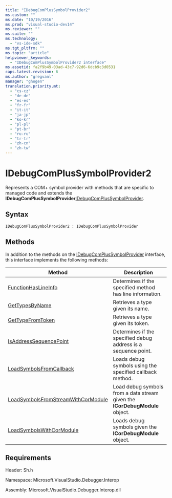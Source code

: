 ```yaml
---
title: "IDebugComPlusSymbolProvider2"
ms.custom: ""
ms.date: "10/19/2016"
ms.prod: "visual-studio-dev14"
ms.reviewer: ""
ms.suite: ""
ms.technology: 
  - "vs-ide-sdk"
ms.tgt_pltfrm: ""
ms.topic: "article"
helpviewer_keywords: 
  - "IDebugComPlusSymbolProvider2 interface"
ms.assetid: fa2f9b49-03ad-43c7-92d6-6dcb9c3d0531
caps.latest.revision: 6
ms.author: "gregvanl"
manager: "ghogen"
translation.priority.mt: 
  - "cs-cz"
  - "de-de"
  - "es-es"
  - "fr-fr"
  - "it-it"
  - "ja-jp"
  - "ko-kr"
  - "pl-pl"
  - "pt-br"
  - "ru-ru"
  - "tr-tr"
  - "zh-cn"
  - "zh-tw"
---
```

# IDebugComPlusSymbolProvider2
Represents a COM+ symbol provider with methods that are specific to managed code and extends the **IDebugComPlusSymbolProvider**[IDebugComPlusSymbolProvider](../extensibility-debugger-reference/idebugcomplussymbolprovider.md).  
  
## Syntax  
  
```  
IDebugComPlusSymbolProvider2 : IDebugComPlusSymbolProvider  
```  
  
## Methods  
 In addition to the methods on the [IDebugComPlusSymbolProvider](../extensibility-debugger-reference/idebugcomplussymbolprovider.md) interface, this interface implements the following methods:  
  
|Method|Description|  
|------------|-----------------|  
|[FunctionHasLineInfo](../extensibility-debugger-reference/idebugcomplussymbolprovider2--functionhaslineinfo.md)|Determines if the specified method has line information.|  
|[GetTypesByName](../extensibility-debugger-reference/idebugcomplussymbolprovider2--gettypesbyname.md)|Retrieves a type given its name.|  
|[GetTypeFromToken](../extensibility-debugger-reference/idebugcomplussymbolprovider2--gettypefromtoken.md)|Retrieves a type given its token.|  
|[IsAddressSequencePoint](../extensibility-debugger-reference/idebugcomplussymbolprovider2--isaddresssequencepoint.md)|Determines if the specified debug address is a sequence point.|  
|[LoadSymbolsFromCallback](../extensibility-debugger-reference/idebugcomplussymbolprovider2--loadsymbolsfromcallback.md)|Loads debug symbols using the specified callback method.|  
|[LoadSymbolsFromStreamWithCorModule](../extensibility-debugger-reference/idebugcomplussymbolprovider2--loadsymbolsfromstreamwithcormodule.md)|Load debug symbols from a data stream given the **ICorDebugModule** object.|  
|[LoadSymbolsWithCorModule](../extensibility-debugger-reference/idebugcomplussymbolprovider2--loadsymbolswithcormodule.md)|Loads debug symbols given the **ICorDebugModule** object.|  
  
## Requirements  
 Header: Sh.h  
  
 Namespace: Microsoft.VisualStudio.Debugger.Interop  
  
 Assembly: Microsoft.VisualStudio.Debugger.Interop.dll